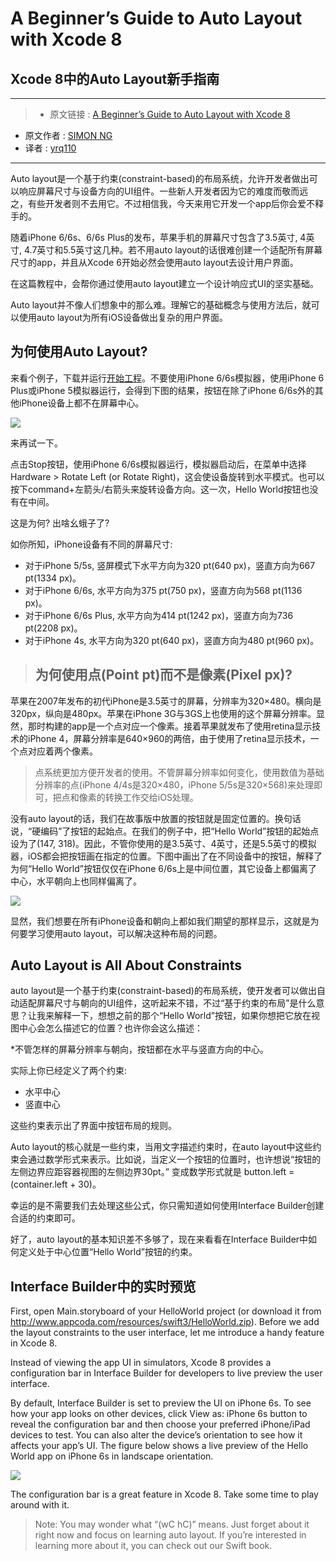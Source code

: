 # A Beginner’s Guide to Auto Layout with Xcode 8
## Xcode 8中的Auto Layout新手指南

***

>* 原文链接 : [A Beginner’s Guide to Auto Layout with Xcode 8](http://www.appcoda.com/auto-layout-guide/)
* 原文作者 : [SIMON NG](http://www.appcoda.com/author/admin/)
* 译者 : [yrq110](https://github.com/yrq110/)

***

Auto layout是一个基于约束(constraint-based)的布局系统，允许开发者做出可以响应屏幕尺寸与设备方向的UI组件。一些新人开发者因为它的难度而敬而远之，有些开发者则不去用它。不过相信我，今天来用它开发一个app后你会爱不释手的。

随着iPhone 6/6s、6/6s Plus的发布，苹果手机的屏幕尺寸包含了3.5英寸, 4英寸, 4.7英寸和5.5英寸这几种。若不用auto layout的话很难创建一个适配所有屏幕尺寸的app，并且从Xcode 6开始必然会使用auto layout去设计用户界面。

在这篇教程中，会帮你通过使用auto layout建立一个设计响应式UI的坚实基础。

Auto layout并不像人们想象中的那么难。理解它的基础概念与使用方法后，就可以使用auto layout为所有iOS设备做出复杂的用户界面。

## 为何使用Auto Layout?

来看个例子，下载并运行[开始工程](http://www.appcoda.com/resources/swift3/HelloWorld.zip)。不要使用iPhone 6/6s模拟器，使用iPhone 6 Plus或iPhone 5模拟器运行，会得到下图的结果，按钮在除了iPhone 6/6s外的其他iPhone设备上都不在屏幕中心。

![](http://www.appcoda.com/learnswift/images/chapter-3/auto-layout-1.png?12321214124)

来再试一下。

点击Stop按钮，使用iPhone 6/6s模拟器运行，模拟器启动后，在菜单中选择 Hardware > Rotate Left (or Rotate Right)，这会使设备旋转到水平模式。也可以按下command+左箭头/右箭头来旋转设备方向。这一次，Hello World按钮也没有在中间。

这是为何? 出啥幺蛾子了?

如你所知，iPhone设备有不同的屏幕尺寸:

* 对于iPhone 5/5s, 竖屏模式下水平方向为320 pt(640 px)，竖直方向为667 pt(1334 px)。
* 对于iPhone 6/6s, 水平方向为375 pt(750 px)，竖直方向为568 pt(1136 px)。
* 对于iPhone 6/6s Plus, 水平方向为414 pt(1242 px)，竖直方向为736 pt(2208 px)。
* 对于iPhone 4s, 水平方向为320 pt(640 px)，竖直方向为480 pt(960 px)。

> ## 为何使用点(Point pt)而不是像素(Pixel px)?
苹果在2007年发布的初代iPhone是3.5英寸的屏幕，分辨率为320×480。横向是320px，纵向是480px。苹果在iPhone 3G与3GS上也使用的这个屏幕分辨率。显然，那时构建的app是一个点对应一个像素。接着苹果就发布了使用retina显示技术的iPhone 4，屏幕分辨率是640×960的两倍，由于使用了retina显示技术，一个点对应着两个像素。

> 点系统更加方便开发者的使用。不管屏幕分辨率如何变化，使用数值为基础分辨率的点(iPhone 4/4s是320×480，iPhone 5/5s是320×568)来处理即可，把点和像素的转换工作交给iOS处理。

没有auto layout的话，我们在故事版中放置的按钮就是固定位置的。换句话说，“硬编码”了按钮的起始点。在我们的例子中，把“Hello World”按钮的起始点设为了(147, 318)。因此，不管你使用的是3.5英寸、4英寸，还是5.5英寸的模拟器，iOS都会把按钮画在指定的位置。下图中画出了在不同设备中的按钮，解释了为何“Hello World”按钮仅仅在iPhone 6/6s上是中间位置，其它设备上都偏离了中心，水平朝向上也同样偏离了。

![](http://www.appcoda.com/learnswift/images/chapter-3/auto-layout-2.png?12321214124)

显然，我们想要在所有iPhone设备和朝向上都如我们期望的那样显示，这就是为何要学习使用auto layout，可以解决这种布局的问题。

## Auto Layout is All About Constraints

auto layout是一个基于约束(constraint-based)的布局系统，使开发者可以做出自动适配屏幕尺寸与朝向的UI组件，这听起来不错，不过“基于约束的布局”是什么意思？让我来解释一下，想想之前的那个“Hello World”按钮，如果你想把它放在视图中心会怎么描述它的位置？也许你会这么描述：

*不管怎样的屏幕分辨率与朝向，按钮都在水平与竖直方向的中心。

实际上你已经定义了两个约束:

* 水平中心
* 竖直中心

这些约束表示出了界面中按钮布局的规则。

Auto layout的核心就是一些约束，当用文字描述约束时，在auto layout中这些约束会通过数学形式来表示。比如说，当定义一个按钮的位置时，也许想说“按钮的左侧边界应距容器视图的左侧边界30pt。” 变成数学形式就是 button.left = (container.left + 30)。

幸运的是不需要我们去处理这些公式，你只需知道如何使用Interface Builder创建合适的约束即可。

好了，auto layout的基本知识差不多够了，现在来看看在Interface Builder中如何定义处于中心位置“Hello World”按钮的约束。

## Interface Builder中的实时预览

First, open Main.storyboard of your HelloWorld project (or download it from http://www.appcoda.com/resources/swift3/HelloWorld.zip). Before we add the layout constraints to the user interface, let me introduce a handy feature in Xcode 8.

Instead of viewing the app UI in simulators, Xcode 8 provides a configuration bar in Interface Builder for developers to live preview the user interface.

By default, Interface Builder is set to preview the UI on iPhone 6s. To see how your app looks on other devices, click View as: iPhone 6s button to reveal the configuration bar and then choose your preferred iPhone/iPad devices to test. You can also alter the device’s orientation to see how it affects your app’s UI. The figure below shows a live preview of the Hello World app on iPhone 6s in landscape orientation.

![](http://www.appcoda.com/learnswift/images/chapter-3/auto-layout-3.png?12321214124)

The configuration bar is a great feature in Xcode 8. Take some time to play around with it.

> Note: You may wonder what “(wC hC)” means. Just forget about it right now and focus on learning auto layout. If you’re interested in learning more about it, you can check out our Swift book.

